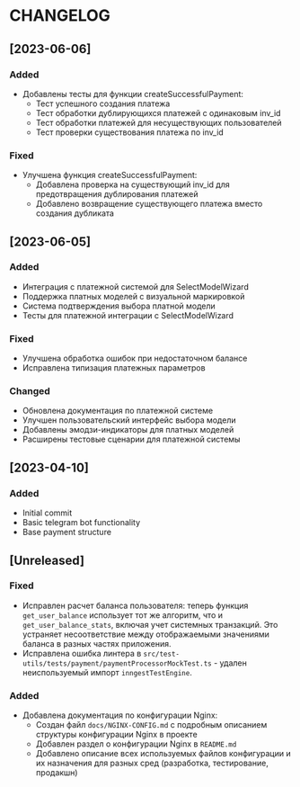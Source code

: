 # CHANGELOG

## [2023-06-06]

### Added
- Добавлены тесты для функции createSuccessfulPayment:
  - Тест успешного создания платежа
  - Тест обработки дублирующихся платежей с одинаковым inv_id
  - Тест обработки платежей для несуществующих пользователей
  - Тест проверки существования платежа по inv_id

### Fixed
- Улучшена функция createSuccessfulPayment:
  - Добавлена проверка на существующий inv_id для предотвращения дублирования платежей
  - Добавлено возвращение существующего платежа вместо создания дубликата

## [2023-06-05]

### Added
- Интеграция с платежной системой для SelectModelWizard
- Поддержка платных моделей с визуальной маркировкой
- Система подтверждения выбора платной модели
- Тесты для платежной интеграции с SelectModelWizard

### Fixed
- Улучшена обработка ошибок при недостаточном балансе
- Исправлена типизация платежных параметров

### Changed
- Обновлена документация по платежной системе
- Улучшен пользовательский интерфейс выбора модели
- Добавлены эмодзи-индикаторы для платных моделей
- Расширены тестовые сценарии для платежной системы

## [2023-04-10]

### Added
- Initial commit
- Basic telegram bot functionality
- Base payment structure

## [Unreleased]

### Fixed
- Исправлен расчет баланса пользователя: теперь функция `get_user_balance` использует тот же алгоритм, что и `get_user_balance_stats`, включая учет системных транзакций. Это устраняет несоответствие между отображаемыми значениями баланса в разных частях приложения.
- Исправлена ошибка линтера в `src/test-utils/tests/payment/paymentProcessorMockTest.ts` - удален неиспользуемый импорт `inngestTestEngine`.

### Added
- Добавлена документация по конфигурации Nginx:
  - Создан файл `docs/NGINX-CONFIG.md` с подробным описанием структуры конфигурации Nginx в проекте
  - Добавлен раздел о конфигурации Nginx в `README.md`
  - Добавлено описание всех используемых файлов конфигурации и их назначения для разных сред (разработка, тестирование, продакшн) 